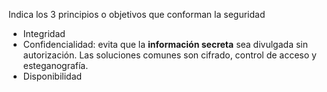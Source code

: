 Indica los 3 principios o objetivos que conforman la seguridad
- Integridad
- Confidencialidad: evita que la **información secreta** sea divulgada sin autorización. Las soluciones comunes son cifrado, control de acceso y esteganografía.
- Disponibilidad